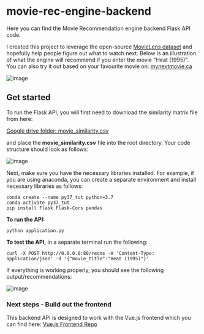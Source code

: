 # movie-rec-engine-backend

Here you can find the Movie Recommendation engine backend Flask API code. 

I created this project to leverage the open-source [MovieLens dataset](https://grouplens.org/datasets/movielens/) and hopefully help people figure out what to watch next. Below is an illustration of what the engine will recommend if you enter the movie "Heat (1995)". You can also try it out based on your favourite movie on: [mynextmovie.ca](https://mynextmovie.ca)  

![image](https://user-images.githubusercontent.com/26292532/128757396-9f10b632-dbbf-4b7e-a431-cd308cc08c54.png)


## Get started

To run the Flask API, you will first need to download the similarity matrix file from here:


[Google drive folder: movie_similarity.csv](https://drive.google.com/drive/folders/1FH6bWCcw1OoRf4QJaFaf4gIegIGSEx9r)


and place the **movie_similarity.csv** file into the root directory. Your code structure should look as follows:

![image](https://user-images.githubusercontent.com/26292532/128761706-172d52a1-6dcf-41be-979d-c97753bced21.png)


Next, make sure you have the necessary libraries installed. For example, if you are using anaconda, you can create a separate environment and install necessary libraries as follows:

```
conda create --name py37_tut python=3.7
conda activate py37_tut
pip install Flask Flask-Cors pandas
```

**To run the API:**

```
python application.py
```

**To test the API,** in a  separate terminal run the following:

```
curl -X POST http://0.0.0.0:80/recms -H 'Content-Type: application/json' -d '{"movie_title":"Heat (1995)"}'
```

If everything is working properly, you should see the following output/recommendations:

![image](https://user-images.githubusercontent.com/26292532/128763468-d0c46790-a393-4e9e-9bdd-daf226d6c105.png)

### Next steps - Build out the frontend

This backend API is designed to work with the Vue.js frontend which you can find here: [Vue.js Frontend Repo](https://github.com/kuzmicni/movie-rec-engine-frontend)

